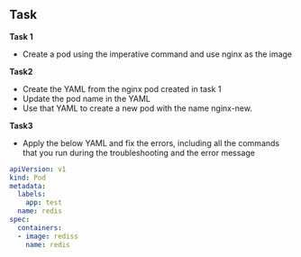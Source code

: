 ## Task 
**Task 1**
- Create a pod using the imperative command and use nginx as the image

**Task2**
- Create the YAML from the nginx pod created in task 1
- Update the pod name in the YAML
- Use that YAML to create a new pod with the name nginx-new.

**Task3**
- Apply the below YAML and fix the errors, including all the commands that you run during the troubleshooting and the error message

```YAML
apiVersion: v1
kind: Pod
metadata:
  labels:
    app: test
  name: redis
spec:
  containers:
  - image: rediss
    name: redis
    
```

